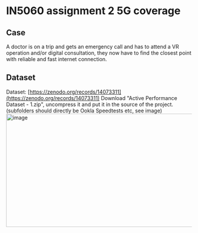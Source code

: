# IN5060 assignment 2 5G coverage
## Case
A doctor is on a trip and gets an emergency call and has to attend a VR operation and/or digital consultation, they now have to find the closest point with reliable and fast internet connection.

## Dataset
Dataset: [https://zenodo.org/records/14073311](https://zenodo.org/records/14073311)
Download "Active Performance Dataset - 1.zip", uncompress it and put it in the source of the project. (subfolders should directly be Ookla Speedtests etc, see image)<img width="836" height="308" alt="image" src="https://github.com/user-attachments/assets/63a98ac9-1be8-4b50-a481-43d04ae24809" />


